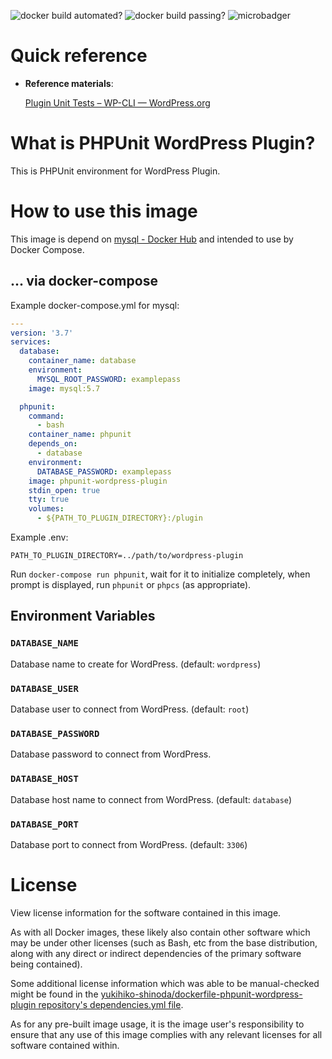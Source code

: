 ![docker build automated?](https://img.shields.io/docker/cloud/automated/futureys/phpunit-wordpress-plugin.svg)
![docker build passing?](https://img.shields.io/docker/cloud/build/futureys/phpunit-wordpress-plugin.svg)
![microbadger](https://images.microbadger.com/badges/image/futureys/phpunit-wordpress-plugin.svg)

# Quick reference

- **Reference materials**:

  [Plugin Unit Tests – WP-CLI — WordPress.org](https://make.wordpress.org/cli/handbook/plugin-unit-tests/#running-tests-locally)

# What is PHPUnit WordPress Plugin?

This is PHPUnit environment for WordPress Plugin.

# How to use this image

This image is depend on [mysql - Docker Hub](https://hub.docker.com/_/mysql)
and intended to use by Docker Compose.

## ... via docker-compose

Example docker-compose.yml for mysql:

```yaml
---
version: '3.7'
services:
  database:
    container_name: database
    environment:
      MYSQL_ROOT_PASSWORD: examplepass
    image: mysql:5.7

  phpunit:
    command:
      - bash
    container_name: phpunit
    depends_on:
      - database
    environment:
      DATABASE_PASSWORD: examplepass
    image: phpunit-wordpress-plugin
    stdin_open: true
    tty: true
    volumes:
      - ${PATH_TO_PLUGIN_DIRECTORY}:/plugin
```

Example .env:

```text
PATH_TO_PLUGIN_DIRECTORY=../path/to/wordpress-plugin
```

Run ```docker-compose run phpunit```, wait for it to initialize completely, when prompt is displayed, run ```phpunit``` or ```phpcs``` (as appropriate).

## Environment Variables

### ```DATABASE_NAME```

Database name to create for WordPress. (default: ```wordpress```)

### ```DATABASE_USER```

Database user to connect from WordPress. (default: ```root```)

### ```DATABASE_PASSWORD```

Database password to connect from WordPress.

### ```DATABASE_HOST```

Database host name to connect from WordPress. (default: ```database```)

### ```DATABASE_PORT```

Database port to connect from WordPress. (default: ```3306```)

# License

View license information for the software contained in this image.

As with all Docker images, these likely also contain other software which may be under other licenses (such as Bash, etc from the base distribution, along with any direct or indirect dependencies of the primary software being contained).

Some additional license information which was able to be manual-checked might be found in the [yukihiko-shinoda/dockerfile-phpunit-wordpress-plugin repository's dependencies.yml file](https://github.com/yukihiko-shinoda/dockerfile-phpunit-wordpress-plugin/tree/master/dependencies.yml).

As for any pre-built image usage, it is the image user's responsibility to ensure that any use of this image complies with any relevant licenses for all software contained within.
